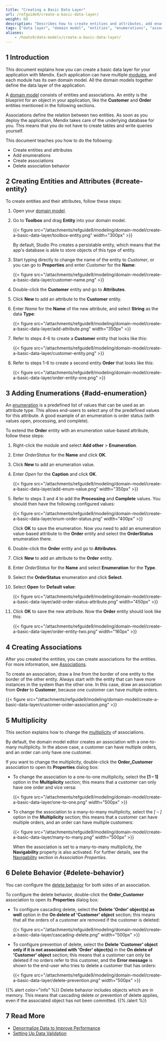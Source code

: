 ```yaml
---
title: "Creating a Basic Data Layer"
url: /refguide9/create-a-basic-data-layer/
weight: 60
description: "Describes how to create entities and attributes, add enumerations, create associations, and configure the delete behavior for associations with Studio Pro."
tags: ["data layer", "domain model", "entities", "enumerations", "associations"]
aliases:
    - /howto9/data-models/create-a-basic-data-layer/
---
```


## 1 Introduction

This document explains how you can create a basic data layer for your application with Mendix. Each application can have multiple [modules](/refguide9/modules/), and each module has its own domain model. All the domain models together define the data layer of the application. 

A [domain model](/refguide9/domain-model/) consists of entities and associations. An entity is the blueprint for an object in your application, like the **Customer** and **Order** entities mentioned in the following sections. 

Associations define the relation between two entities. As soon as you deploy the application, Mendix takes care of the underlying database for you. This means that you do not have to create tables and write queries yourself.

This document teaches you how to do the following:

* Create entities and attributes
* Add enumerations
* Create associations
* Delete association behavior

## 2 Creating Entities and Attributes {#create-entity}

To create entities and their attributes, follow these steps:

1. Open your [domain model](/refguide9/domain-model/).
2. Go to **Toolbox** and drag **Entity** into your domain model.

    {{< figure src="/attachments/refguide9/modeling/domain-model/create-a-basic-data-layer/toolbox-entity.png" width="300px" >}}

    By default, Studio Pro creates a persistable entity, which means that the app's database is able to store objects of this type of entity.

3. Start typing directly to change the name of the entity to *Customer*, or you can go to **Properties** and enter *Customer* for the **Name**:

    {{< figure src="/attachments/refguide9/modeling/domain-model/create-a-basic-data-layer/customer-name.png" >}}

4. Double-click the **Customer** entity and go to **Attributes**.
5. Click **New** to add an attribute to the **Customer** entity.
6. Enter *Name* for the **Name** of the new attribute, and select **String** as the data **Type**:

    {{< figure src="/attachments/refguide9/modeling/domain-model/create-a-basic-data-layer/add-attribute.png" width="350px" >}}

7. Refer to steps 4-6 to create a **Customer** entity that looks like this:

    {{< figure src="/attachments/refguide9/modeling/domain-model/create-a-basic-data-layer/customer-entity.png" >}}

8. Refer to steps 1-6 to create a second entity **Order** that looks like this:

    {{< figure src="/attachments/refguide9/modeling/domain-model/create-a-basic-data-layer/order-entity-one.png" >}}

## 3 Adding Enumerations {#add-enumeration}

An [enumeration](/refguide9/enumerations/) is a predefined list of values that can be used as an attribute type. This allows end-users to select any of the predefined values for this attribute. A good example of an enumeration is order status (with values open, processing, and complete).

To extend the **Order** entity with an enumeration value-based attribute, follow these steps:

1. Right-click the module and select **Add other** > **Enumeration**.
2. Enter *OrderStatus* for the **Name** and click **OK**.
3. Click **New** to add an enumeration value.
4. Enter *Open* for the **Caption** and click **OK**.

    {{< figure src="/attachments/refguide9/modeling/domain-model/create-a-basic-data-layer/add-enum-value.png" width="350px" >}}

5. Refer to steps 3 and 4 to add the **Processing** and **Complete** values. You should then have the following configured values:

    {{< figure src="/attachments/refguide9/modeling/domain-model/create-a-basic-data-layer/enum-order-status.png" width="400px" >}}

    Click **OK** to save the enumeration. Now you need to add an enumeration value-based attribute to the **Order** entity and select the **OrderStatus** enumeration there. 

6. Double-click the **Order** entity and go to **Attributes**.
7. Click **New** to add an attribute to the **Order** entity.
8. Enter *OrderStatus* for the **Name** and select **Enumeration** for the **Type**.
9. Select the **OrderStatus** enumeration and click **Select**.
10. Select **Open** for **Default value**:

    {{< figure src="/attachments/refguide9/modeling/domain-model/create-a-basic-data-layer/add-order-status-attribute.png" width="450px" >}}

11. Click **OK** to save the new attribute. Now the **Order** entity should look like this:

    {{< figure src="/attachments/refguide9/modeling/domain-model/create-a-basic-data-layer/order-entity-two.png" width="160px" >}}

## 4 Creating Associations

After you created the entities, you can create associations for the entities. For more information, see [Associations](/refguide9/associations/).

To create an association, draw a line from the border of one entity to the border of the other entity. Always start with the entity that can have more instances in the system than the other one. In this case, draw an association from **Order** to **Customer**, because one customer can have multiple orders.

{{< figure src="/attachments/refguide9/modeling/domain-model/create-a-basic-data-layer/customer-order-association.png" >}}

## 5 Multiplicity

This section explains how to change the [multiplicity](/refguide9/association-properties/#multiplicity) of associations. 

By default, the domain model editor creates an association with a one-to-many multiplicity. In the above case, a customer can have multiple orders, and an order can only have one customer.

If you want to change the multiplicity, double-click the **Order_Customer** association to open its **Properties** dialog box:

* To change the association to a one-to-one multiplicity, select the **[1 – 1]** option in the **Multiplicity** section; this means that a customer can only have one order and vice versa:

    {{< figure src="/attachments/refguide9/modeling/domain-model/create-a-basic-data-layer/one-to-one.png" width="500px" >}}

* To change the association to a many-to-many multiplicity, select the **[* – *]** option in the **Multiplicity** section; this means that a customer can have multiple orders, and an order can have multiple customers:

    {{< figure src="/attachments/refguide9/modeling/domain-model/create-a-basic-data-layer/many-to-many.png" width="500px" >}}

    When the association is set to a many-to-many multiplicity, the **Navigability** property is also activated. For further details, see the [Navigability](/refguide9/association-properties/#navigability) section in *Association Properties*.

## 6 Delete Behavior {#delete-behavior}

You can configure the [delete behavior](/refguide9/association-properties/#delete-behavior) for both sides of an association.

To configure the delete behavior, double-click the **Order_Customer** association to open its **Properties** dialog box:

* To configure cascading delete, select the **Delete 'Order' object(s) as well** option in the **On delete of 'Customer' object** section; this means that all the orders of a customer are removed if the customer is deleted:

    {{< figure src="/attachments/refguide9/modeling/domain-model/create-a-basic-data-layer/cascading-delete.png" width="500px" >}}

* To configure prevention of delete, select the **Delete 'Customer' object only if it is not associated with 'Order' object(s)** in the **On delete of 'Customer' object** section; this means that a customer can only be deleted if no orders refer to this customer, and the **Error message** is shown to the end-user who tries to delete a customer that has orders:

    {{< figure src="/attachments/refguide9/modeling/domain-model/create-a-basic-data-layer/delete-prevention.png" width="500px" >}}

{{% alert color="info" %}}
Delete behavior includes objects which are in memory. This means that cascading delete or prevention of delete applies, even if the associated object has not been committed.
{{% /alert %}}

## 7 Read More

* [Denormalize Data to Improve Performance](/howto9/data-models/denormalize-data-to-improve-performance/)
* [Setting Up Data Validation](/refguide9/setting-up-data-validation/)
